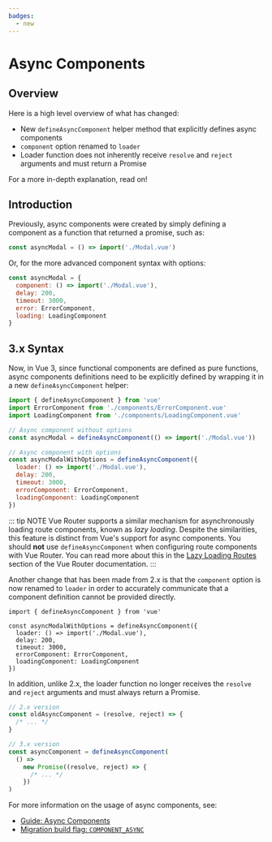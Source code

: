 ```yaml
---
badges:
  - new
---
```


# Async Components <MigrationBadges :badges="$frontmatter.badges" />

## Overview

Here is a high level overview of what has changed:

- New `defineAsyncComponent` helper method that explicitly defines async components
- `component` option renamed to `loader`
- Loader function does not inherently receive `resolve` and `reject` arguments and must return a Promise

For a more in-depth explanation, read on!

## Introduction

Previously, async components were created by simply defining a component as a function that returned a promise, such as:

```js
const asyncModal = () => import('./Modal.vue')
```

Or, for the more advanced component syntax with options:

```js
const asyncModal = {
  component: () => import('./Modal.vue'),
  delay: 200,
  timeout: 3000,
  error: ErrorComponent,
  loading: LoadingComponent
}
```

## 3.x Syntax

Now, in Vue 3, since functional components are defined as pure functions, async components definitions need to be explicitly defined by wrapping it in a new `defineAsyncComponent` helper:

```js
import { defineAsyncComponent } from 'vue'
import ErrorComponent from './components/ErrorComponent.vue'
import LoadingComponent from './components/LoadingComponent.vue'

// Async component without options
const asyncModal = defineAsyncComponent(() => import('./Modal.vue'))

// Async component with options
const asyncModalWithOptions = defineAsyncComponent({
  loader: () => import('./Modal.vue'),
  delay: 200,
  timeout: 3000,
  errorComponent: ErrorComponent,
  loadingComponent: LoadingComponent
})
```

::: tip NOTE
Vue Router supports a similar mechanism for asynchronously loading route components, known as *lazy loading*. Despite the similarities, this feature is distinct from Vue's support for async components. You should **not** use `defineAsyncComponent` when configuring route components with Vue Router. You can read more about this in the [Lazy Loading Routes](https://router.vuejs.org/guide/advanced/lazy-loading.html) section of the Vue Router documentation.
:::

Another change that has been made from 2.x is that the `component` option is now renamed to `loader` in order to accurately communicate that a component definition cannot be provided directly.

```js{4}
import { defineAsyncComponent } from 'vue'

const asyncModalWithOptions = defineAsyncComponent({
  loader: () => import('./Modal.vue'),
  delay: 200,
  timeout: 3000,
  errorComponent: ErrorComponent,
  loadingComponent: LoadingComponent
})
```

In addition, unlike 2.x, the loader function no longer receives the `resolve` and `reject` arguments and must always return a Promise.

```js
// 2.x version
const oldAsyncComponent = (resolve, reject) => {
  /* ... */
}

// 3.x version
const asyncComponent = defineAsyncComponent(
  () =>
    new Promise((resolve, reject) => {
      /* ... */
    })
)
```

For more information on the usage of async components, see:

- [Guide: Async Components](https://ja.vuejs.org/guide/components/async.html)
- [Migration build flag: `COMPONENT_ASYNC`](../migration-build.html#compat-configuration)
